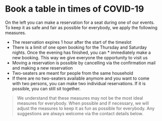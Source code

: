 # **Book a table** in times of COVID-19

On the left you can make a reservation for a seat during one of our events. To keep it as safe and
fair as possible for everybody, we apply the following measures.

* The reservation expires 1 hour after the start of the timeslot
* There is a limit of one open booking for the Thursday and Saturday nights. Once the evening has
  finished, you can * immediately make a new booking. This way we give everyone the opportunity to
  visit us
* Moving a reservation is possible by cancelling via the confirmation mail and making a new
  reservation
* Two-seaters are meant for people from the same household
* If there are no two-seaters available anymore and you want to come with two persons, you can make
  two individual reservations. If it is possible, you can still sit together.

> We understand that these measures may not be the most ideal measures for everybody. When possible
> and if necessary, we will adjust the measures to keep it as fun as possible for everybody. Any
> suggestions are always welcome via the contact details below.
